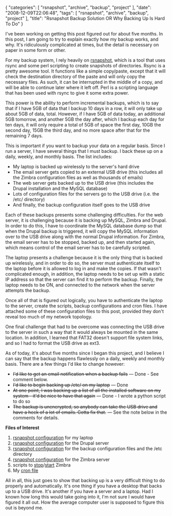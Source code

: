 {
    "categories": [
        "rsnapshot", 
        "archive", 
        "backup", 
        "project"
    ], 
    "date": "2008-12-09T22:06:48", 
    "tags": [
        "rsnapshot", 
        "archive", 
        "backup", 
        "project"
    ], 
    "title": "Rsnapshot Backup Solution OR Why Backing Up Is Hard To Do"
}

I've been working on getting this post figured out for about five months. In this post, I am going to try to explain exactly how my backup works, and why. It's ridiculously complicated at times, but the detail is necessary on paper in some form or other.

For my backup system, I rely heavily on <a href="http://rsnapshot.org" target="_blank">rsnapshot</a>, which is a tool that uses rsync and some perl scripting to create snapshots of directories. Rsync is a pretty awesome tool. It functions like a simple copy/paste, except that it will check the destination directory of the paste and will only copy the necessary files. As such, it can be interrupted in the middle of a copy, and will be able to continue later where it left off. Perl is a scripting language that has been used with rsync to give it some extra power.

This power is the ability to perform incremental backups, which is to say that if I have 5GB of data that I backup 10 days in a row, it will only take up about 5GB of data, total. However, if I have 5GB of data today, an additional 5GB tomorrow, and another 5GB the day after, which I backup each day for ten days, it will only require a total of 5GB of space the first day, 10GB the second day, 15GB the third day, and no more space after that for the remaining 7 days.

This is important if you want to backup your data on a regular basis. Since I run a server, I have several things that I must backup. I back these up on a daily, weekly, and monthly basis. The list includes:<ul><li>My laptop is backed up wirelessly to the server's hard drive</li><li>The email server gets copied to an external USB drive (this includes all the Zimbra configuration files as well as thousands of emails)</li><li>The web server gets backed up to the USB drive (this includes the Drupal installation and the MySQL database)</li><li>Lots of configuration files for the servers go to the USB drive (i.e. the /etc/ directory)</li><li>And finally, the backup configuration itself goes to the USB drive</li></ul>

Each of these backups presents some challenging difficulties. For the web server, it is challenging because it is backing up MySQL, Zimbra and Drupal. In order to do this, I have to coordinate the MySQL database dump so that when the Drupal backup is triggered, it will copy the MySQL information over to the USB drive along with the normal Drupal information. For Zimbra, the email server has to be stopped, backed up, and then started again, which means control of the email server has to be carefully scripted.

The laptop presents a challenge because it is the only thing that is backed up wirelessly, and in order to do so, the server must authenticate itself to the laptop before it is allowed to log in and make the copies. If that wasn't complicated enough, in addition, the laptop needs to be set up with a static IP address so that the server can find it to perform the backup. Finally, the laptop needs to be ON, and connected to the network when the server attempts the backup. 

Once all of that is figured out logically, you have to authenticate the laptop to the server, create the scripts, backup configurations and cron files. I have attached some of these configuration files to this post, provided they don't reveal too much of my network topology.

One final challenge that had to be overcome was connecting the USB drive to the server in such a way that it would always be mounted in the same location. In addition, I learned that FAT32 doesn't support file system links, and so I had to format the USB drive as ext3.

As of today, it's about five months since I began this project, and I believe I can say that the backup happens flawlessly on a daily, weekly and monthly basis. There are a few things I'd like to change however:<ul><li><del>I'd like to get an email notification when a backup fails</del> &mdash; Done - See comment below.</li><li><del>I'd like to begin backing up /etc/ on my laptop</del> &mdash; Done</li><li><del>At one point, I was backing up a list of all the installed software on my system - it'd be nice to have that again</del> &mdash; Done - I wrote a python script to do so</li><li><del>The backup is unencrypted, so anybody can take the USB drive and have a heck of a lot of emails. Gotta fix that.</del> &mdash; See the note below in the comments for details.</li></ul>

<strong>Files of Interest</strong>
<ol><li><a href="http://michaeljaylissner.com/archive/files/rsnapshotOpal2.conf">rsnapshot configuration</a> for my laptop</li>
<li><a href="http://michaeljaylissner.com/archive/files/rsnapshotDrupal.conf">rsnapshot configuration</a> for the Drupal server</li>
<li><a href="http://michaeljaylissner.com/archive/files/rsnapshotEtcHome.conf">rsnapshot configuration</a> for the backup configuration files and the /etc directory</li>
<li><a href="http://michaeljaylissner.com/archive/files/rsnapshotZimbra.conf">rsnapshot configuration</a> for the Zimbra server</li>
<li>scripts to <a href="http://michaeljaylissner.com/archive/files/ZimbraStop">stop</a>/<a href="http://michaeljaylissner.com/archive/files/ZimbraStart">start</a> Zimbra</li>
<li>My <a href="http://michaeljaylissner.com/archive/files/cronlist.txt">cron file</a></li></ol>

All in all, this just goes to show that backing up is a very difficult thing to do properly and automatically. It's one thing if you have a desktop that backs up to a USB drive. It's another if you have a server and a laptop. Had I known how long this would take going into it, I'm not sure I would have figured it all out. How the average computer user is supposed to figure this out is beyond me.
<!--break-->